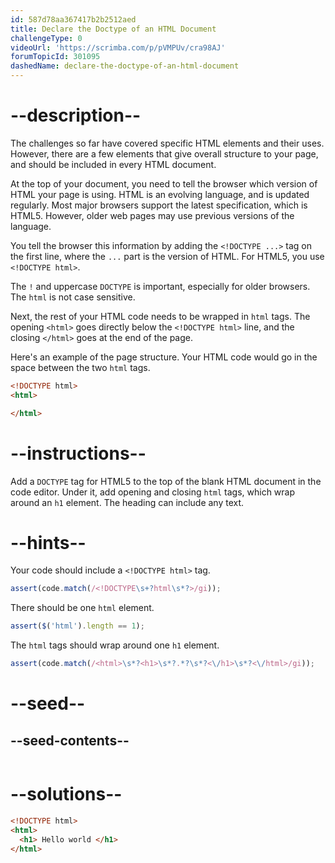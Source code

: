 ```yaml
---
id: 587d78aa367417b2b2512aed
title: Declare the Doctype of an HTML Document
challengeType: 0
videoUrl: 'https://scrimba.com/p/pVMPUv/cra98AJ'
forumTopicId: 301095
dashedName: declare-the-doctype-of-an-html-document
---
```


# --description--

The challenges so far have covered specific HTML elements and their uses. However, there are a few elements that give overall structure to your page, and should be included in every HTML document.

At the top of your document, you need to tell the browser which version of HTML your page is using. HTML is an evolving language, and is updated regularly. Most major browsers support the latest specification, which is HTML5. However, older web pages may use previous versions of the language.

You tell the browser this information by adding the `<!DOCTYPE ...>` tag on the first line, where the `...` part is the version of HTML. For HTML5, you use `<!DOCTYPE html>`.

The `!` and uppercase `DOCTYPE` is important, especially for older browsers. The `html` is not case sensitive.

Next, the rest of your HTML code needs to be wrapped in `html` tags. The opening `<html>` goes directly below the `<!DOCTYPE html>` line, and the closing `</html>` goes at the end of the page.

Here's an example of the page structure. Your HTML code would go in the space between the two `html` tags.

```html
<!DOCTYPE html>
<html>

</html>
```

# --instructions--

Add a `DOCTYPE` tag for HTML5 to the top of the blank HTML document in the code editor. Under it, add opening and closing `html` tags, which wrap around an `h1` element. The heading can include any text.

# --hints--

Your code should include a `<!DOCTYPE html>` tag.

```js
assert(code.match(/<!DOCTYPE\s+?html\s*?>/gi));
```

There should be one `html` element.

```js
assert($('html').length == 1);
```

The `html` tags should wrap around one `h1` element.

```js
assert(code.match(/<html>\s*?<h1>\s*?.*?\s*?<\/h1>\s*?<\/html>/gi));
```

# --seed--

## --seed-contents--

```html

```

# --solutions--

```html
<!DOCTYPE html>
<html>
  <h1> Hello world </h1>
</html>
```

